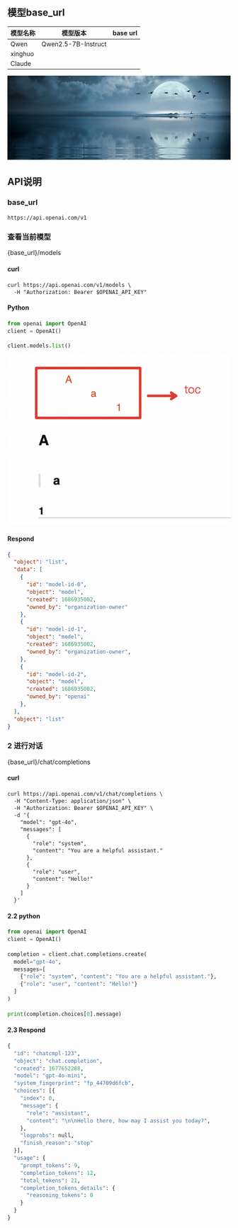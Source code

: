 
## 模型base_url

| 模型名称 | 模型版本            | base url |
| -------- | ------------------- | -------- |
| Qwen     | Qwen2.5-7B-Instruct |          |
| xinghuo  |                     |          |
| Claude   |                     |          |

![](619766a57f5df3279.jpg)

## API说明

### base_url

```shell
https://api.openai.com/v1
```

### 查看当前模型

{base_url}/models

#### curl

```shell
curl https://api.openai.com/v1/models \
  -H "Authorization: Bearer $OPENAI_API_KEY"
```

#### Python

```python
from openai import OpenAI
client = OpenAI()

client.models.list()

```
![](129508977-205c322b-2a1c-4494-a9a4-732ae0919ef3.png)

#### Respond

```json
{
  "object": "list",
  "data": [
    {
      "id": "model-id-0",
      "object": "model",
      "created": 1686935002,
      "owned_by": "organization-owner"
    },
    {
      "id": "model-id-1",
      "object": "model",
      "created": 1686935002,
      "owned_by": "organization-owner",
    },
    {
      "id": "model-id-2",
      "object": "model",
      "created": 1686935002,
      "owned_by": "openai"
    },
  ],
  "object": "list"
}

```

### 2 进行对话

{base_url}/chat/completions

#### curl

```shell
curl https://api.openai.com/v1/chat/completions \
  -H "Content-Type: application/json" \
  -H "Authorization: Bearer $OPENAI_API_KEY" \
  -d '{
    "model": "gpt-4o",
    "messages": [
      {
        "role": "system",
        "content": "You are a helpful assistant."
      },
      {
        "role": "user",
        "content": "Hello!"
      }
    ]
  }'

```

#### 2.2 python

```python
from openai import OpenAI
client = OpenAI()

completion = client.chat.completions.create(
  model="gpt-4o",
  messages=[
    {"role": "system", "content": "You are a helpful assistant."},
    {"role": "user", "content": "Hello!"}
  ]
)

print(completion.choices[0].message)

```

#### 2.3 Respond

```python
{
  "id": "chatcmpl-123",
  "object": "chat.completion",
  "created": 1677652288,
  "model": "gpt-4o-mini",
  "system_fingerprint": "fp_44709d6fcb",
  "choices": [{
    "index": 0,
    "message": {
      "role": "assistant",
      "content": "\n\nHello there, how may I assist you today?",
    },
    "logprobs": null,
    "finish_reason": "stop"
  }],
  "usage": {
    "prompt_tokens": 9,
    "completion_tokens": 12,
    "total_tokens": 21,
    "completion_tokens_details": {
      "reasoning_tokens": 0
    }
  }
}

```
